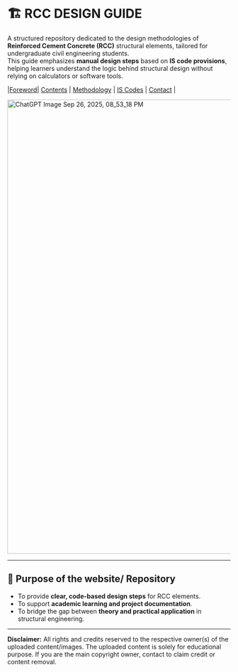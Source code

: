 # 🏗️ RCC DESIGN GUIDE 

A structured repository dedicated to the design methodologies of **Reinforced Cement Concrete (RCC)** structural elements, tailored for undergraduate civil engineering students.  
This guide emphasizes **manual design steps** based on **IS code provisions**, helping learners understand the logic behind structural design without relying on calculators or software tools.

|[Foreword](Foreword.md)| [Contents](Content.md) | [Methodology](Methodologies.md) | [IS Codes](IS_Code.md) | [Contact](Contact.md) |

<img width="1024" height="1024" alt="ChatGPT Image Sep 26, 2025, 08_53_18 PM" src="https://github.com/user-attachments/assets/13735fe4-4976-4555-a101-5a66a6b3c5f1" />

---

## 🎯 Purpose of the website/ Repository

- To provide **clear, code-based design steps** for RCC elements.
- To support **academic learning and project documentation**.
- To bridge the gap between **theory and practical application** in structural engineering.

---

**Disclaimer:** All rights and credits reserved to the respective owner(s) of the uploaded content/images. The uploaded content is solely for educational purpose. If you are the main copyright owner, contact to claim credit or content removal.

